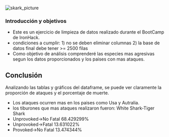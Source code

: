 
![skark_picture](https://github.com/cristianecarneiro/data-cleaning-pandas/blob/main/3_img/tubarao-perigoso-debaixo-d-agua.jpg)

### Introducción y objetivos

- Este es un ejercicio de limpieza de datos realizado durante el BootCamp de IronHack.
-  condiciones a cumplir: 1) no se deben eliminar columnas 2) la base de datos final debe tener >= 2500 filas
- Como objetivo de análisis comprenderé las especies mas agresivas segun los datos proporcionados y los paises con mas ataques.

## Conclusión
Analizando las tablas y gráficos del dataframe, se puede ver claramente la proporción de ataques y el porcentaje de muerte.
+ Los ataques ocurren mas en los paises como Usa y Autralia.
+ los tiburones que mas ataques realizaron fueron: White Shark-Tiger Shark
+ Unprovoked->No Fatal      68.429299%
+ Unprovoked->Fatal      13.631022%
+ Provoked->No Fatal        13.474344%
